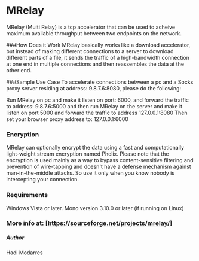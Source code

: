 MRelay
======

MRelay (Multi Relay) is a tcp accelerator that can be used to acheive maximum available throughput between two endpoints on the network.

###How Does it Work
MRelay basically works like a download accelerator, but instead of making different connections to a server to download different parts of a file, it sends the traffic of a high-bandwidth connection at one end in multiple connections and then reassembles the data at the other end.

###Sample Use Case
To accelerate connections between a pc and a Socks proxy server residing at address: 9.8.7.6:8080, please do the following:

Run MRelay on pc and make it listen on port: 6000, and forward the traffic to address: 9.8.7.6:5000 and then run MRelay on the server and make it listen on port 5000 and forward the traffic to address 127.0.0.1:8080
Then set your browser proxy address to: 127.0.0.1:6000


### Encryption
MRelay can optionally encrypt the data using a fast and computationally light-weight stream encryption named Phelix.
Please note that the encryption is used mainly as a way to bypass content-sensitive filtering and prevention of wire-tapping and doesn't have a defense mechanism against man-in-the-middle attacks. So use it only when you know nobody is intercepting your connection.

### Requirements
Windows Vista or later.
Mono version 3.10.0 or later (if running on Linux)


### More info at: [https://sourceforge.net/projects/mrelay/]



##### Author
Hadi Modarres




















